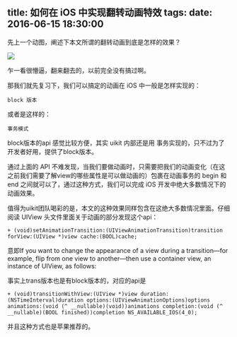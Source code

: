 title: 如何在 iOS 中实现翻转动画特效
tags:
date:   2016-06-15 18:30:00
---

先上一个动图，阐述下本文所谓的翻转动画到底是怎样的效果？

![](ht)

乍一看很懵逼，翻来翻去的，以前完全没有搞过啊。

那我们就先复习下，我们可以搞定的动画在 iOS 中一般是怎样实现的：

```
block 版本
```

或者是这样的：

```
事务模式
```

block版本的api 感觉比较方便，其实 uikit 内部还是用 事务实现的，只不过为了开发者好用，提供了block版本。

通过上面的 API 不难发现，当我们要做动画时，只需要把我们的动画变化（在这之前我们需要了解view的哪些属性是可以做动画的）包裹在动画事务的 begin 和 end 之间就可以了，通过这种方式，我们可以完成 iOS 开发中绝大多数情况下的动画效果。

值得为uikit团队喝彩的是，本文的这种效果同样包含在这绝大多数情况里面。仔细阅读 UIView 头文件里面关于动画的部分发现这个api：

```
+ (void)setAnimationTransition:(UIViewAnimationTransition)transition forView:(UIView *)view cache:(BOOL)cache;  
```


意即If you want to change the appearance of a view during a transition—for example, flip from one view to another—then use a container view, an instance of UIView, as follows:

事实上trans版本也是有block版本的，对应的api是

```
+ (void)transitionWithView:(UIView *)view duration:(NSTimeInterval)duration options:(UIViewAnimationOptions)options animations:(void (^ __nullable)(void))animations completion:(void (^ __nullable)(BOOL finished))completion NS_AVAILABLE_IOS(4_0);

```
并且这种方式也是苹果推荐的。
